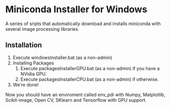 # Miniconda Installer for Windows

A series of sripts that automatically download and installs miniconda with several image processing libraries.
 
## Installation

1. Execute windowsInstaller.bat (as a non-admin)
2. Installing Packages
    1. Execute packagesInstallerGPU.bat (as a non-admin) if you have a NVidia GPU.
    2. Execute packagesInstallerCPU.bat (as a non-admin) if otherwise.
3. We're done!

Now you should have an enviroment called env_pdi with Numpy, Matplotlib, Scikit-image, Open CV, SKlearn and Tensorflow with GPU support.
